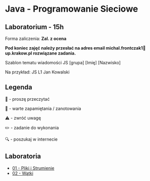# Java - Programowanie Sieciowe
## Laboratorium - 15h 

Forma zaliczenia: **Zal. z ocena**

**Pod koniec zajęć należy przesłać na adres email michal.frontczak1📧up.krakow.pl rozwiązane zadania.**

Szablon tematu wiadomości JS [grupa] [Imię] [Nazwisko]

Na przykład:
JS L1 Jan Kowalski

## Legenda

📖 - proszę przeczytać

📝 - warte zapamiętania / zanotowania

⚠️ - zwróć uwagę

✏️ - zadanie do wykonania

🔍 - poszukaj w internecie

## Laboratoria
  - [01 - Pliki i Strumienie](lab/01_streams.md)
  - [02 - Wątki](lab/02_threads.md)
